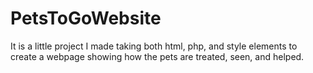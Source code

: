 # PetsToGoWebsite
It is a little project I made taking both html, php, and style elements to create a webpage showing how the pets are treated, seen, and helped.

